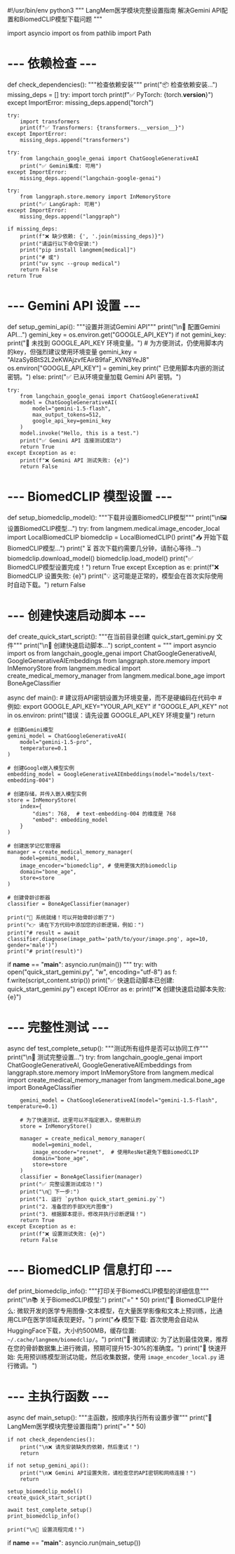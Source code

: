#!/usr/bin/env python3
"""
LangMem医学模块完整设置指南
解决Gemini API配置和BiomedCLIP模型下载问题
"""

import asyncio
import os
from pathlib import Path

# --- 依赖检查 ---
def check_dependencies():
    """检查依赖安装"""
    print("📦 检查依赖安装...")
    missing_deps = []
    try:
        import torch
        print(f"✅ PyTorch: {torch.__version__}")
    except ImportError:
        missing_deps.append("torch")

    try:
        import transformers
        print(f"✅ Transformers: {transformers.__version__}")
    except ImportError:
        missing_deps.append("transformers")

    try:
        from langchain_google_genai import ChatGoogleGenerativeAI
        print("✅ Gemini集成: 可用")
    except ImportError:
        missing_deps.append("langchain-google-genai")
        
    try:
        from langgraph.store.memory import InMemoryStore
        print("✅ LangGraph: 可用")
    except ImportError:
        missing_deps.append("langgraph")

    if missing_deps:
        print(f"❌ 缺少依赖: {', '.join(missing_deps)}")
        print("请运行以下命令安装:")
        print("pip install langmem[medical]")
        print("# 或")
        print("uv sync --group medical")
        return False
    return True

# --- Gemini API 设置 ---
def setup_gemini_api():
    """设置并测试Gemini API"""
    print("\n🔧 配置Gemini API...")
    gemini_key = os.environ.get("GOOGLE_API_KEY")
    if not gemini_key:
        print("🔑 未找到 GOOGLE_API_KEY 环境变量。")
        # 为方便测试，仍使用脚本内的key，但强烈建议使用环境变量
        gemini_key = "AIzaSyBBtS2L2eKWAjzvfEAirB9faF_KVN8YeJ8"
        os.environ["GOOGLE_API_KEY"] = gemini_key
        print("   已使用脚本内嵌的测试密钥。")
    else:
        print("✅ 已从环境变量加载 Gemini API 密钥。")
        
    try:
        from langchain_google_genai import ChatGoogleGenerativeAI
        model = ChatGoogleGenerativeAI(
            model="gemini-1.5-flash",
            max_output_tokens=512,
            google_api_key=gemini_key
        )
        model.invoke("Hello, this is a test.")
        print("✅ Gemini API 连接测试成功")
        return True
    except Exception as e:
        print(f"❌ Gemini API 测试失败: {e}")
        return False

# --- BiomedCLIP 模型设置 ---
def setup_biomedclip_model():
    """下载并设置BiomedCLIP模型"""
    print("\n🖼️ 设置BiomedCLIP模型...")
    try:
        from langmem.medical.image_encoder_local import LocalBiomedCLIP
        biomedclip = LocalBiomedCLIP()
        print("📥 开始下载BiomedCLIP模型...")
        print("   ⏳ 首次下载约需要几分钟，请耐心等待...")
        biomedclip.download_model()
        biomedclip.load_model()
        print("✅ BiomedCLIP模型设置完成！")
        return True
    except Exception as e:
        print(f"❌ BiomedCLIP 设置失败: {e}")
        print("💡 这可能是正常的，模型会在首次实际使用时自动下载。")
        return False
        
# --- 创建快速启动脚本 ---
def create_quick_start_script():
    """在当前目录创建 quick_start_gemini.py 文件"""
    print("\n📝 创建快速启动脚本...")
    script_content = """
import asyncio
import os
from langchain_google_genai import ChatGoogleGenerativeAI, GoogleGenerativeAIEmbeddings
from langgraph.store.memory import InMemoryStore
from langmem.medical import create_medical_memory_manager
from langmem.medical.bone_age import BoneAgeClassifier

async def main():
    # 建议将API密钥设置为环境变量，而不是硬编码在代码中
    # 例如: export GOOGLE_API_KEY="YOUR_API_KEY"
    if "GOOGLE_API_KEY" not in os.environ:
        print("错误：请先设置 GOOGLE_API_KEY 环境变量")
        return

    # 创建Gemini模型
    gemini_model = ChatGoogleGenerativeAI(
        model="gemini-1.5-pro",
        temperature=0.1
    )
    
    # 创建Google嵌入模型实例
    embedding_model = GoogleGenerativeAIEmbeddings(model="models/text-embedding-004")

    # 创建存储，并传入嵌入模型实例
    store = InMemoryStore(
        index={
            "dims": 768,  # text-embedding-004 的维度是 768
            "embed": embedding_model
        }
    )

    # 创建医学记忆管理器
    manager = create_medical_memory_manager(
        model=gemini_model,
        image_encoder="biomedclip", # 使用更强大的biomedclip
        domain="bone_age",
        store=store
    )

    # 创建骨龄诊断器
    classifier = BoneAgeClassifier(manager)

    print("🎉 系统就绪！可以开始骨龄诊断了")
    print("👉 请在下方代码中添加您的诊断逻辑，例如：")
    print("# result = await classifier.diagnose(image_path='path/to/your/image.png', age=10, gender='male')")
    print("# print(result)")

if __name__ == "__main__":
    asyncio.run(main())
"""
    try:
        with open("quick_start_gemini.py", "w", encoding="utf-8") as f:
            f.write(script_content.strip())
        print("✅ 快速启动脚本已创建: quick_start_gemini.py")
    except IOError as e:
        print(f"❌ 创建快速启动脚本失败: {e}")

# --- 完整性测试 ---
async def test_complete_setup():
    """测试所有组件是否可以协同工作"""
    print("\n🧪 测试完整设置...")
    try:
        from langchain_google_genai import ChatGoogleGenerativeAI, GoogleGenerativeAIEmbeddings
        from langgraph.store.memory import InMemoryStore
        from langmem.medical import create_medical_memory_manager
        from langmem.medical.bone_age import BoneAgeClassifier

        gemini_model = ChatGoogleGenerativeAI(model="gemini-1.5-flash", temperature=0.1)
        
        # 为了快速测试，这里可以不指定嵌入，使用默认的
        store = InMemoryStore()
        
        manager = create_medical_memory_manager(
            model=gemini_model,
            image_encoder="resnet",  # 使用ResNet避免下载BiomedCLIP
            domain="bone_age",
            store=store
        )
        classifier = BoneAgeClassifier(manager)
        print("✅ 完整设置测试成功！")
        print("\n🎯 下一步:")
        print("1. 运行 `python quick_start_gemini.py`")
        print("2. 准备您的手部X光片图像")
        print("3. 根据脚本提示，修改并执行诊断逻辑！")
        return True
    except Exception as e:
        print(f"❌ 设置测试失败: {e}")
        return False

# --- BiomedCLIP 信息打印 ---
def print_biomedclip_info():
    """打印关于BiomedCLIP模型的详细信息"""
    print("\n📚 关于BiomedCLIP模型:")
    print("=" * 50)
    print("🔬 BiomedCLIP是什么: 微软开发的医学专用图像-文本模型，在大量医学影像和文本上预训练，比通用CLIP在医学领域表现更好。")
    print("📥 模型下载: 首次使用会自动从HuggingFace下载，大小约500MB，缓存位置: `~/.cache/langmem/biomedclip/`。")
    print("🎯 微调建议: 为了达到最佳效果，推荐在您的骨龄数据集上进行微调，预期可提升15-30%的准确度。")
    print("🚀 快速开始: 先用预训练模型测试功能，然后收集数据，使用 `image_encoder_local.py` 进行微调。")

# --- 主执行函数 ---
async def main_setup():
    """主函数，按顺序执行所有设置步骤"""
    print("🏥 LangMem医学模块完整设置指南")
    print("=" * 50)
    
    if not check_dependencies():
        print("\n❌ 请先安装缺失的依赖，然后重试！")
        return

    if not setup_gemini_api():
        print("\n❌ Gemini API设置失败，请检查您的API密钥和网络连接！")
        return

    setup_biomedclip_model()
    create_quick_start_script()
    
    await test_complete_setup()
    print_biomedclip_info()

    print("\n🎉 设置流程完成！")

if __name__ == "__main__":
    asyncio.run(main_setup())